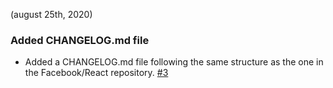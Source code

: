 (august 25th, 2020)

### Added CHANGELOG.md file

* Added a CHANGELOG.md file following the same structure as the one in the Facebook/React repository. [#3](https://github.com/marceljar/Group_00/issues/3)
